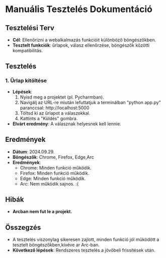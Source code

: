 ﻿
# Manuális Tesztelés Dokumentáció

## Tesztelési Terv
- **Cél**: Ellenőrizni a webalkalmazás funkcióit különböző böngészőkben.
- **Tesztelt funkciók**: űrlapok, válasz ellenőrzése, böngészők közötti kompatibilitás.

## Tesztelés
### 1. Űrlap kitöltése
- **Lépések**:
  1. Nyisd meg a projektet (pl. Pycharmban).
  2. Navigálj az URL-re miután lefuttatjuk a terminálban "python app.py" paranccsal: http://localhost:5000
  3. Töltsd ki az űrlapot a válaszokkal.
  4. Kattints a "Küldés" gombra.
- **Elvárt eredmény**: A válasznak helyesnek kell lennie.

## Eredmények
- **Dátum**: 2024.09.29.
- **Böngészők**: Chrome, Firefox, Edge,Arc
- **Eredmények**: 
  - Chrome: Minden funkció működik.
  - Firefox: Minden funkció működik.
  - Edge: Minden funkció működik.
  - Arc: Nem működik sajnos. :(
## Hibák
- **Arcban nem fut le a projekt.**

## Összegzés
- A tesztelés viszonylag sikeresen zajlott, minden funkció jól működött a tesztelt böngészőkben,kivéve ar Arc-ban.
- **Következő lépések**: Rendszeres tesztelés a jövőbeli frissítések után.

